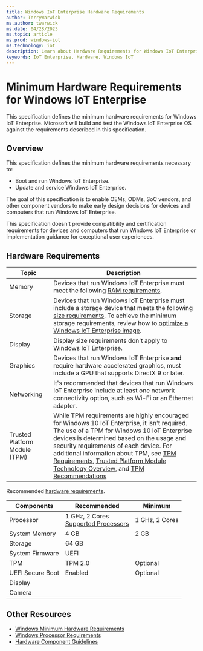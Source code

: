 ```yaml
---
title: Windows IoT Enterprise Hardware Requirements
author: TerryWarwick
ms.author: twarwick
ms.date: 04/28/2023
ms.topic: article
ms.prod: windows-iot
ms.technology: iot
description: Learn about Hardware Requirements for Windows IoT Enterprise.
keywords: IoT Enterprise, Hardware, Windows IoT
---
```


# Minimum Hardware Requirements for Windows IoT Enterprise

This specification defines the minimum hardware requirements for Windows IoT Enterprise. Microsoft will build and test the Windows IoT Enterprise OS against the requirements described in this specification.

## Overview

This specification defines the minimum hardware requirements necessary to:

* Boot and run Windows IoT Enterprise.
* Update and service Windows IoT Enterprise.

The goal of this specification is to enable OEMs, ODMs, SoC vendors, and other component vendors to make early design decisions for devices and computers that run Windows IoT Enterprise.

This specification doesn't provide compatibility and certification requirements for devices and computers that run Windows IoT Enterprise or implementation guidance for exceptional user experiences.

## Hardware Requirements

| Topic | Description |
| ----- | ----------- |
| Memory | Devices that run Windows IoT Enterprise must meet the following [RAM requirements](/windows-hardware/design/minimum/minimum-hardware-requirements-overview#32-memory). |
| Storage | Devices that run Windows IoT Enterprise must include a storage device that meets the following [size requirements](/windows-hardware/design/minimum/minimum-hardware-requirements-overview#331-storage-device-size).  To achieve the minimum storage requirements, review how to [optimize a Windows IoT Enterprise image](/windows-hardware/manufacture/desktop/iot-ent-optimize-images). |
| Display | Display size requirements don't apply to Windows IoT Enterprise. |
| Graphics | Devices that run Windows IoT Enterprise **and** require hardware accelerated graphics, must include a GPU that supports DirectX 9 or later. |
| Networking | It's recommended that devices that run Windows IoT Enterprise include at least one network connectivity option, such as Wi-Fi or an Ethernet adapter. |
| Trusted Platform Module (TPM) | While TPM requirements are highly encouraged for Windows 10 IoT Enterprise, it isn't required. The use of a TPM for Windows 10 IoT Enterprise devices is determined based on the usage and security requirements of each device.  For additional information about TPM, see [TPM Requirements](/windows-hardware/design/minimum/minimum-hardware-requirements-overview#37-trusted-platform-module-tpm), [Trusted Platform Module Technology Overview](/windows/security/information-protection/tpm/trusted-platform-module-overview), and [TPM Recommendations](/windows/security/information-protection/tpm/tpm-recommendations) |

Recommended [hardware requirements](/windows-hardware/design/minimum/minimum-hardware-requirements-overview).

| Components | Recommended | Minimum |
| ---------- | ----------- | ------- |
| Processor  | 1 GHz, 2 Cores</br>[Supported Processors](Processor_Requirements.md) | 1 GHz, 2 Cores |
| System Memory | 4 GB | 2 GB |
| Storage | 64 GB | |
| System Firmware | UEFI | |
| TPM | TPM 2.0 | Optional |
| UEFI Secure Boot | Enabled | Optional |
| Display | | |
| Camera | | |

## Other Resources

* [Windows Minimum Hardware Requirements](/windows-hardware/design/minimum/minimum-hardware-requirements-overview)
* [Windows Processor Requirements](/windows-hardware/design/minimum/windows-processor-requirements)
* [Hardware Component Guidelines](/windows-hardware/design/component-guidelines/components)
